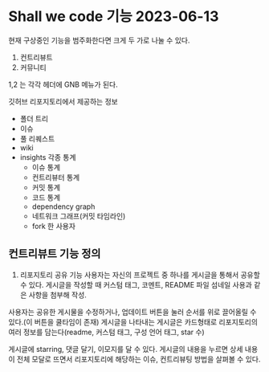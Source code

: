 # Shall we code 기능 2023-06-13

현재 구상중인 기능을 범주화한다면 크게 두 가로 나눌 수 있다.
1. 컨트리뷰트
2. 커뮤니티

1,2 는 각각 헤더에 GNB 메뉴가 된다.

깃허브 리포지토리에서 제공하는 정보
- 폴더 트리
- 이슈
- 풀 리퀘스트
- wiki
- insights 각종 통계
  - 이슈 통계
  - 컨트리뷰터 통계
  - 커밋 통계
  - 코드 통계
  - dependency graph
  - 네트워크 그래프(커밋 타임라인)
  - fork 한 사용자

## 컨트리뷰트 기능 정의
1. 리포지토리 공유 기능
사용자는 자신의 프로젝트 중 하나를 게시글을 통해서 공유할 수 있다.
게시글을 작성할 때 커스텀 태그, 코멘트, README 파일 섬네일 사용과 같은 사항을 첨부해 작성.

사용자는 공유한 게시물을 수정하거나, 업데이트 버튼을 눌러 순서를 위로 끌어올릴 수 있다.(이 버튼을 쿨타임이 존재)
게시글을 나타내는 게시글은 카드형태로 리포지토리의 여러 정보를 담는다(readme, 커스텀 태그, 구성 언어 태그, star 수)

게시글에 starring, 댓글 달기, 이모지를 달 수 있다.
게시글의 내용을 누르면 상세 내용이 전체 모달로 뜨면서 리포지토리에 해당하는 이슈, 컨트리뷰팅 방법을 살펴볼 수 있다.






